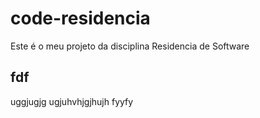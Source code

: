 # code-residencia

Este é o meu projeto da disciplina Residencia de Software

## fdf

uggjugjg
ugjuhvhjgjhujh
fyyfy
